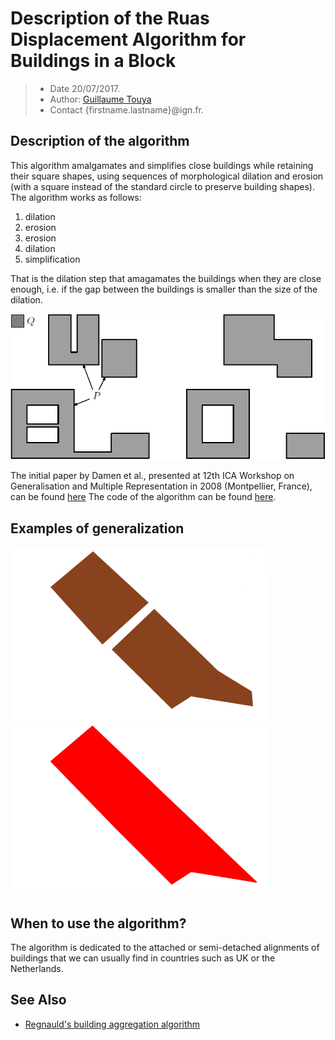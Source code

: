 # Description of the Ruas Displacement Algorithm for Buildings in a Block

> - Date 20/07/2017.
> - Author: [Guillaume Touya][1]
> - Contact {firstname.lastname}@ign.fr.



Description of the algorithm
-------------
This algorithm amalgamates and simplifies close buildings while retaining their square shapes, using sequences of morphological dilation and erosion (with a square instead of the standard circle to preserve building shapes). The algorithm works as follows:

1.  dilation
2.  erosion
3. 	erosion
4.  dilation
5.  simplification

That is the dilation step that amagamates the buildings when they are close enough, i.e. if the gap between the buildings is smaller than the size of the dilation.

![Building amalgamation based on morphological operators](images/damen_et_al_principles.png)

The initial paper by Damen et al., presented at 12th ICA Workshop on Generalisation and Multiple Representation in 2008 (Montpellier, France), can be found [here][2]
The code of the algorithm can be found [here][3].

Examples of generalization
-------------
![Initial buildings](images/morpho_amalgamation_before.png)
![Amalgamated building](images/morpho_amalgamation_after.png)


When to use the algorithm?
-------------
The algorithm is dedicated to the attached or semi-detached alignments of buildings that we can usually find in countries such as UK or the Netherlands.


See Also
-------------
- [Regnauld's building aggregation algorithm][4]


[1]: http://recherche.ign.fr/labos/cogit/english/cv.php?prenom=&nom=Touya
[2]: https://kartographie.geo.tu-dresden.de/downloads/ica-gen/workshop2008/04_Damen_et_al.pdf
[3]: https://github.com/IGNF/CartAGen/blob/master/cartagen-core/src/main/java/fr/ign/cogit/cartagen/algorithms/block/BuildingsAggregation.java
[4]: docs/algorithms/buildings/aggregation_regnauld.md

